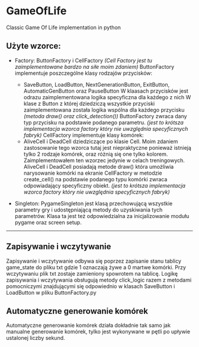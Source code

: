 # GameOfLife
Classic Game Of Life implementation in python

## Użyte wzorce:
- Factory: ButtonFactory i CellFactory *(Cell Factory jest tu zaimplementowane bardzo na siłe moim zdaniem)*
  ButtonFactory implementuje poszczególne klasy rodzajów przycisków:
  - SaveButton, LoadButton, NextGenerationButton, ExitButton, AutomaticGenButton oraz PauseButton
    W klaasach przycisków jest odrazu zaimplementowana logika specyficzna dla każdego z nich
    W klase z Button z której dziedziczą wszystkie przyciski zaimplementowana została logika wspólna dla każdego przycisku *(metoda draw() oraz click_detection())*
    ButtonFactory zwraca dany typ przycisku na podstawie podanego parametru. *(jest to krótsza implementacja wzorca factory który nie uwzględnia specyficznych fabryk)*
  CellFactory implementuje klasy komórek:
  - AliveCell i DeadCell dziedziczące po klasie Cell. Moim zdaniem zastosowanie tego wzorca tutaj jest niepraktyczne ponieważ
    istnieją tylko 2 rodzaje komórek, oraz różnią się one tylko kolorem. Zaimplementowałem ten wzorzec jedynie w celach treningowych.
    AliveCell i DeadCell posiadają metode draw() która umożliwia narysowanie komórki na ekranie
    CellFactory w metodzie create_cell() na podstawie podanego typu komórki zwraca odpowiadający specyficzny obiekt. *(jest to krótsza implementacja wzorca factory który nie uwzględnia specyficznych fabryk)*

- Singleton: PygameSingleton jest klasą przechowującą wszystkie parametry gry i udostępniającą metody do uzyskiwania tych parametrów.
  Klasa ta jest też odpowiedzialna za inicjalizowanie modułu pygame oraz screen setup.
---
## Zapisywanie i wczytywanie
Zapisywanie i wczytywanie odbywa się poprzez zapisanie stanu tablicy game_state do pliku txt gdzie 1 oznaczają żywe a 0 martwe komórki.
Przy wczytywaniu plik txt zostaje zamieniony spowrotem na tablicę. 
Logikę zapisywania i wczytywania obsługują metody click_logic razem z metodami pomocniczymi znajdującymi się 
odpowiednio w klasach SaveButton i LoadButton w pliku ButtonFactory.py

## Automatyczne generowanie komórek
Automatyczne generowanie komórek działa dokładnie tak samo jak manualne generowanie komórek, 
tylko jest wykonywane w pętli po upływie ustalonej liczby sekund. 
